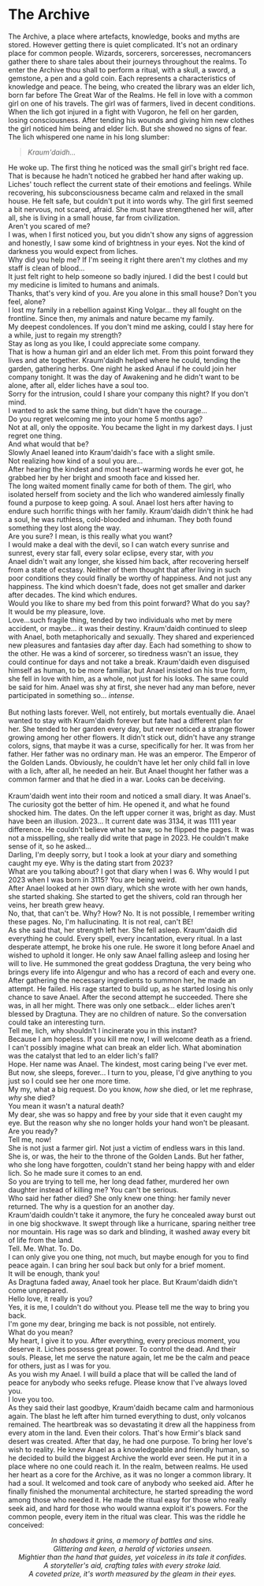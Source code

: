 # The Archive
The Archive, a place where artefacts, knowledge, books and myths are stored. However getting there is quiet complicated. It's not an ordinary place for common people. Wizards, sorcerers, sorceresses, necromancers gather there to share tales about their journeys throughout the realms. To enter the Archive thou shall to perform a ritual, with a skull, a sword, a gemstone, a pen and a gold coin. Each represents a characteristics of knowledge and peace. The being, who created the library was an elder lich, born far before The Great War of the Realms. He fell in love with a common girl on one of his travels. The girl was of farmers, lived in decent conditions. When the lich got injured in a fight with Vugoron, he fell on her garden, losing consciousness. After tending his wounds and giving him new clothes the girl noticed him being and elder lich. But she showed no signs of fear. The lich whispered one name in his long slumber:
>*Kraum'daidh...*

He woke up. The first thing he noticed was the small girl's bright red face. That is because he hadn't noticed he grabbed her hand after waking up. Liches' touch reflect the current state of their emotions and feelings. While recovering, his subconsciousness became calm and relaxed in the small house. He felt safe, but couldn't put it into words why. The girl first seemed a bit nervous, not scared, afraid. She must have strengthened her will, after all, she is living in a small house, far from civilization.<br>
Aren't you scared of me?<br>
I was, when I first noticed you, but you didn't show any signs of aggression and honestly, I saw some kind of brightness in your eyes. Not the kind of darkness you would expect from liches.<br>
Why did you help me? If I'm seeing it right there aren't my clothes and my staff is clean of blood...<br>
It just felt right to help someone so badly injured. I did the best I could but my medicine is limited to humans and animals.<br>
Thanks, that's very kind of you. Are you alone in this small house? Don't you feel, alone?<br>
I lost my family in a rebellion against King Volgar... they all fought on the frontline. Since then, my animals and nature became my family.<br>
My deepest condolences. If you don't mind me asking, could I stay here for a while, just to regain my strength?<br>
Stay as long as you like, I could appreciate some company.<br>
That is how a human girl and an elder lich met. From this point forward they lives and ate together. Kraum'daidh helped where he could, tending the garden, gathering herbs. One night he asked Anaul if he could join her company tonight. It was the day of Awakening and he didn't want to be alone, after all, elder liches have a soul too.<br>
Sorry for the intrusion, could I share your company this night? If you don't mind.<br>
I wanted to ask the same thing, but didn't have the courage...<br>
Do you regret welcoming me into your home 5 months ago?<br>
Not at all, only the opposite. You became the light in my darkest days. I just regret one thing.<br>
And what would that be?<br>
Slowly Anael leaned into Kraum'daidh's face with a slight smile.<br>
Not realizing how kind of a soul you are...<br>
After hearing the kindest and most heart-warming words he ever got, he grabbed her by her bright and smooth face and kissed her.<br>
The long waited moment finally came for both of them. The girl, who isolated herself from society and the lich who wandered aimlessly finally found a purpose to keep going. A soul. Anael lost hers after having to endure such horrific things with her family. Kraum'daidh didn't think he had a soul, he was ruthless, cold-blooded and inhuman. They both found something they lost along the way.<br>
Are you sure? I mean, is this really what you want?<br>
I would make a deal with the devil, so I can watch every sunrise and sunrest, every star fall, every solar eclipse, every star, with *you*<br>
Anael didn't wait any longer, she kissed him back, after recovering herself from a state of ecstasy. Neither of them thought that after living in such poor conditions they could finally be worthy of happiness. And not just any happiness. The kind which doesn't fade, does not get smaller and darker after decades. The kind which endures.<br>
Would you like to share my bed from this point forward? What do you say?<br>
It would be my pleasure, love.<br>
Love...such fragile thing, tended by two individuals who met by mere accident, or maybe... it was their destiny. Kraum'daidh continued to sleep with Anael, both metaphorically and sexually. They shared and experienced new pleasures and fantasies day after day. Each had something to show to the other. He was a kind of sorcerer, so tiredness wasn't an issue, they could continue for days and not take a break. Kraum'daidh even disguised himself as human, to be more familiar, but Anael insisted on his true form, she fell in love with him, as a whole, not just for his looks. The same could be said for him. Anael was shy at first, she never had any man before, never participated in something so... *intense*.<br><br>
But nothing lasts forever. Well, not entirely, but mortals eventually die. Anael wanted to stay with Kraum'daidh forever but fate had a different plan for her. She tended to her garden every day, but never noticed a strange flower growing among her other flowers. It didn't stick out, didn't have any strange colors, signs, that maybe it was a curse, specifically for her. It was from her father. Her father was no ordinary man. He was an emperor. The Emperor of the Golden Lands. Obviously, he couldn't have let her only child fall in love with a lich, after all, he needed an heir. But Anael thought her father was a common farmer and that he died in a war. Looks can be deceiving.<br><br>
Kraum'daidh went into their room and noticed a small diary. It was Anael's. The curiosity got the better of him. He opened it, and what he found shocked him. The dates. On the left upper corner it was, bright as day. Must have been an illusion. 2023... It current date was 3134, it was 1111 year difference. He couldn't believe what he saw, so he flipped the pages. It was not a misspelling, she really did write that page in 2023. He couldn't make sense of it, so he asked...<br> 
Darling, I'm deeply sorry, but I took a look at your diary and something caught my eye. Why is the dating start from 2023?<br>
What are you talking about? I got that diary when I was 6. Why would I put 2023 when I was born in 3115? You are being weird.<br>
After Anael looked at her own diary, which she wrote with her own hands, she started shaking. She started to get the shivers, cold ran through her veins, her breath grew heavy.<br>
No, that, that can't be. Why? How? No. It is not possible, I remember writing these pages. No, I'm hallucinating. It is not real, can't BE!<br>
As she said that, her strength left her. She fell asleep. Kraum'daidh did everything he could. Every spell, every incantation, every ritual. In a last desperate attempt, he broke his one rule. He swore it long before Anael and wished to uphold it longer. He only saw Anael falling asleep and losing her will to live. He summoned the great goddess Dragtuna, the very being who brings every life into Algengur and who has a record of each and every one. After gathering the necessary ingredients to summon her, he made an attempt. He failed. His rage started to build up, as he started losing his only chance to save Anael. After the second attempt he succeeded. There she was, in all her might. There was only one setback... elder liches aren't blessed by Dragtuna. They are no children of nature. So the conversation could take an interesting turn.<br>
Tell me, lich, why shouldn't I incinerate you in this instant?<br>
Because I am hopeless. If you kill me now, I will welcome death as a friend.<br>
I can't possibly imagine what can break an elder lich. What abomination was the catalyst that led to an elder lich's fall?<br>
Hope. Her name was Anael. The kindest, most caring being I've ever met. But now, she sleeps, forever... I turn to you, please, I'd give anything to you just so I could see her one more time.<br>
My my, what a big request. Do you know, *how* she died, or let me rephrase, *why* she died?<br>
You mean it wasn't a natural death?<br>
My dear, she was so happy and free by your side that it even caught my eye. But the reason why she no longer holds your hand won't be pleasant. Are you ready?<br>
Tell me, now!<br>
She is not just a farmer girl. Not just a victim of endless wars in this land. She is, or was, the heir to the throne of the Golden Lands. But her father, who she long have forgotten, couldn't stand her being happy with and elder lich. So he made sure it comes to an end.<br>
So you are trying to tell me, her long dead father, murdered her own daughter instead of killing me? You can't be serious.<br>
Who said her father died? She only knew one thing: her family never returned. The why is a question for an another day.<br>
Kraum'daidh couldn't take it anymore, the fury he concealed away burst out in one big shockwave. It swept through like a hurricane, sparing neither tree nor mountain. His rage was so dark and blinding, it washed away every bit of life from the land.<br>
Tell. Me. What. To. Do.<br>
I can only give you one thing, not much, but maybe enough for you to find peace again. I can bring her soul back but only for a brief moment.<br>
It will be enough, thank you!<br>
As Dragtuna faded away, Anael took her place. But Kraum'daidh didn't come unprepared.<br>
Hello love, it really is you?<br>
Yes, it is me, I couldn't do without you. Please tell me the way to bring you back.<br>
I'm gone my dear, bringing me back is not possible, not entirely.<br>
What do you mean?<br>
My heart, I give it to you. After everything, every precious moment, you deserve it. Liches possess great power. To control the dead. And their souls. Please, let me serve the nature again, let me be the calm and peace for others, just as I was for you.<br>
As you wish my Anael. I will build a place that will be called the land of peace for anybody who seeks refuge. Please know that I've always loved you.<br>
I love you too.<br>
As they said their last goodbye, Kraum'daidh became calm and harmonious again. The blast he left after him turned everything to dust, only volcanos remained. The heartbreak was so devastating it drew all the happiness from every atom in the land. Even their colors. That's how Ermir's black sand desert was created. After that day, he had one purpose. To bring her love's wish to reality. He knew Anael as a knowledgeable and friendly human, so he decided to build the biggest Archive the world ever seen. He put it in a place where no one could reach it. In the realm, between realms. He used her heart as a core for the Archive, as it was no longer a common library. It had a soul. It welcomed and took care of anybody who seeked aid. After he finally finished the monumental architecture, he started spreading the word among those who needed it. He made the ritual easy for those who really seek aid, and hard for those who would wanna exploit it's powers. For the common people, every item in the ritual was clear. This was the riddle he conceived:<br>
<p style="text-align: center; font-style: italic;">
In shadows it grins, a memory of battles and sins.<br>
Glittering and keen, a herald of victories unseen.<br>
Mightier than the hand that guides, yet voiceless in its tale it confides.<br>
A storyteller's aid, crafting tales with every stroke laid.<br>
A coveted prize, it's worth measured by the gleam in their eyes.<br>
</p>